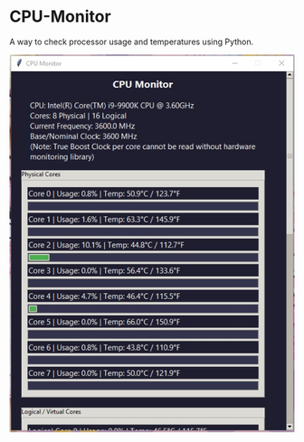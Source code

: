 # CPU-Monitor
A way to check processor usage and temperatures using Python.

<img src="CPUMon.jpg" alt="CPU Monitor" title="CPU Monitor">
